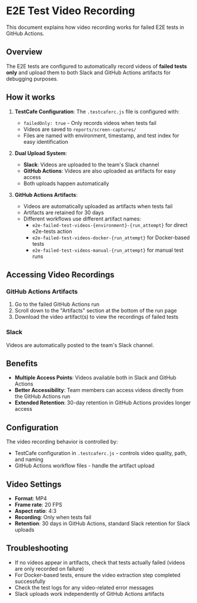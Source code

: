 # E2E Test Video Recording

This document explains how video recording works for failed E2E tests in GitHub Actions.

## Overview

The E2E tests are configured to automatically record videos of **failed tests only** and upload them to both Slack and GitHub Actions artifacts for debugging purposes.

## How it works

1. **TestCafe Configuration**: The `.testcaferc.js` file is configured with:
   - `failedOnly: true` - Only records videos when tests fail
   - Videos are saved to `reports/screen-captures/`
   - Files are named with environment, timestamp, and test index for easy identification

2. **Dual Upload System**: 
   - **Slack**: Videos are uploaded to the team's Slack channel
   - **GitHub Actions**: Videos are also uploaded as artifacts for easy access
   - Both uploads happen automatically

3. **GitHub Actions Artifacts**: 
   - Videos are automatically uploaded as artifacts when tests fail
   - Artifacts are retained for 30 days
   - Different workflows use different artifact names:
     - `e2e-failed-test-videos-{environment}-{run_attempt}` for direct e2e-tests action
     - `e2e-failed-test-videos-docker-{run_attempt}` for Docker-based tests
     - `e2e-failed-test-videos-manual-{run_attempt}` for manual test runs

## Accessing Video Recordings

### GitHub Actions Artifacts
1. Go to the failed GitHub Actions run
2. Scroll down to the "Artifacts" section at the bottom of the run page
3. Download the video artifact(s) to view the recordings of failed tests

### Slack
Videos are automatically posted to the team's Slack channel.

## Benefits

- **Multiple Access Points**: Videos available both in Slack and GitHub Actions
- **Better Accessibility**: Team members can access videos directly from the GitHub Actions run
- **Extended Retention**: 30-day retention in GitHub Actions provides longer access

## Configuration

The video recording behavior is controlled by:
- TestCafe configuration in `.testcaferc.js` - controls video quality, path, and naming
- GitHub Actions workflow files - handle the artifact upload

## Video Settings

- **Format**: MP4
- **Frame rate**: 20 FPS
- **Aspect ratio**: 4:3
- **Recording**: Only when tests fail
- **Retention**: 30 days in GitHub Actions, standard Slack retention for Slack uploads

## Troubleshooting

- If no videos appear in artifacts, check that tests actually failed (videos are only recorded on failure)
- For Docker-based tests, ensure the video extraction step completed successfully
- Check the test logs for any video-related error messages
- Slack uploads work independently of GitHub Actions artifacts
